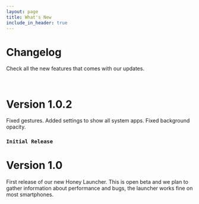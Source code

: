```yaml
---
layout: page
title: What's New
include_in_header: true
---
```


# Changelog
Check all the new features that comes with our updates. 

<br>



# **Version 1.0.2**
Fixed gestures.
Added settings to show all system apps.
Fixed background opacity.


### `Initial Release`
# **Version 1.0**
First release of our new Honey Launcher. This is open beta and we plan to gather information about performance and bugs, the launcher works fine on most smartphones.


<br>

